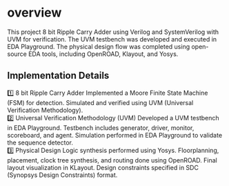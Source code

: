 # overview
This project 8 bit Ripple Carry Adder using Verilog and SystemVerilog with UVM for verification. 
The UVM testbench was developed and executed in EDA Playground. 
The physical design flow was completed using open-source EDA tools, including OpenROAD, Klayout, and Yosys.

## Implementation Details
1️⃣ 8 bit Ripple Carry Adder
Implemented a Moore Finite State Machine (FSM) for detection.
Simulated and verified using UVM (Universal Verification Methodology).<br>
2️⃣ Universal Verification Methodology (UVM)
Developed a UVM testbench in EDA Playground.
Testbench includes generator, driver, monitor, scoreboard, and agent.
Simulation performed in EDA Playground to validate the sequence detector.<br>
3️⃣ Physical Design
Logic synthesis performed using Yosys.
Floorplanning, placement, clock tree synthesis, and routing done using OpenROAD.
Final layout visualization in KLayout.
Design constraints specified in SDC (Synopsys Design Constraints) format.
